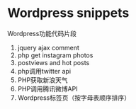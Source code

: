 Wordpress snippets
====================
Wordpress功能代码片段

<ol>
<li>jquery ajax comment </li>
<li>php get instagram photos </li>
<li>postviews and hot posts </li>
<li>php调用twitter api  </li>
<li>PHP获取新浪天气   </li>
<li>PHP调用腾讯微博API   </li>
<li>Wordpress标签页（按字母表顺序排序）   </li>
</ol>